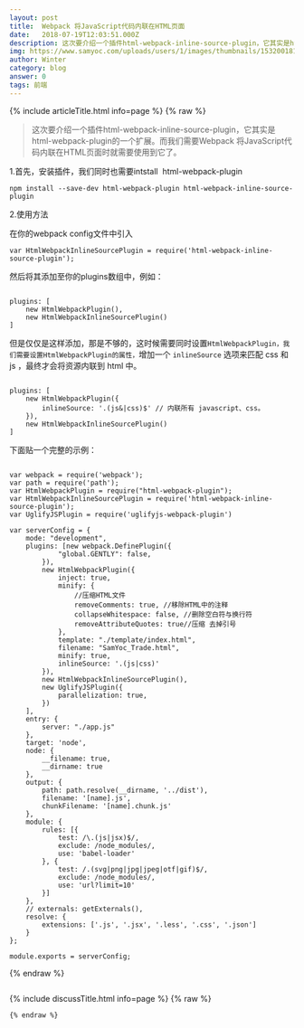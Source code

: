 ```yaml
---
layout: post
title:  Webpack 将JavaScript代码内联在HTML页面
date:   2018-07-19T12:03:51.000Z
description: 这次要介绍一个插件html-webpack-inline-source-plugin，它其实是html-webpack-plugin的一个扩展。而我们需要Web...
img: https://www.samyoc.com/uploads/users/1/images/thumbnails/1532001814011.jpg
author: Winter
category: blog
answer: 0
tags: 前端
---
```

<div class="article-root">
  <div class="article">
    {% include articleTitle.html info=page %}
    {% raw %}
    <div class="article-content"><blockquote>
<p>这次要介绍一个插件html-webpack-inline-source-plugin，它其实是html-webpack-plugin的一个扩展。而我们需要Webpack 将JavaScript代码内联在HTML页面时就需要使用到它了。</p>
</blockquote>

<p>1.首先，安装插件，我们同时也需要intstall&nbsp; html-webpack-plugin</p>

<pre>
<code>npm install --save-dev html-webpack-plugin html-webpack-inline-source-plugin</code></pre>

<p>2.使用方法</p>

<p>在你的webpack config文件中引入</p>

<pre>
<code>var HtmlWebpackInlineSourcePlugin = require(&#39;html-webpack-inline-source-plugin&#39;);</code></pre>

<p>然后将其添加至你的plugins数组中，例如：</p>

<pre>
<code>
plugins: [  
    new HtmlWebpackPlugin(),
    new HtmlWebpackInlineSourcePlugin()
]</code></pre>

<p>但是仅仅是这样添加，那是不够的，这时候需要同时设置<code>HtmlWebpackPlugin，我们需要设置HtmlWebpackPlugin的属性，</code>增加一个&nbsp;<code>inlineSource</code>&nbsp;选项来匹配 css 和 js ，最终才会将资源内联到 html 中。</p>

<pre>
<code>
plugins: [  
    new HtmlWebpackPlugin({
        inlineSource: &#39;.(js&amp;|css)$&#39; // 内联所有 javascript、css。
    }),  
    new HtmlWebpackInlineSourcePlugin()
]</code></pre>

<p>下面贴一个完整的示例：</p>

<pre>
<code>
var webpack = require(&#39;webpack&#39;);
var path = require(&#39;path&#39;);
var HtmlWebpackPlugin = require(&quot;html-webpack-plugin&quot;);
var HtmlWebpackInlineSourcePlugin = require(&#39;html-webpack-inline-source-plugin&#39;);
var UglifyJSPlugin = require(&#39;uglifyjs-webpack-plugin&#39;)

var serverConfig = {
    mode: &quot;development&quot;,
    plugins: [new webpack.DefinePlugin({
            &quot;global.GENTLY&quot;: false,
        }),
        new HtmlWebpackPlugin({
            inject: true,
            minify: {
                //压缩HTML文件
                removeComments: true, //移除HTML中的注释
                collapseWhitespace: false, //删除空白符与换行符
                removeAttributeQuotes: true//压缩 去掉引号
            },
            template: &quot;./template/index.html&quot;,
            filename: &quot;SamYoc_Trade.html&quot;,
            minify: true,
            inlineSource: &#39;.(js|css)&#39;
        }),
        new HtmlWebpackInlineSourcePlugin(),
        new UglifyJSPlugin({
            parallelization: true,
        })
    ],
    entry: {
        server: &quot;./app.js&quot;
    },
    target: &#39;node&#39;,
    node: {
        __filename: true,
        __dirname: true
    },
    output: {
        path: path.resolve(__dirname, &#39;../dist&#39;),
        filename: &#39;[name].js&#39;,
        chunkFilename: &#39;[name].chunk.js&#39;
    },
    module: {
        rules: [{
            test: /\.(js|jsx)$/,
            exclude: /node_modules/,
            use: &#39;babel-loader&#39;
        }, {
            test: /.(svg|png|jpg|jpeg|otf|gif)$/,
            exclude: /node_modules/,
            use: &#39;url?limit=10&#39;
        }]
    },
    // externals: getExternals(),
    resolve: {
        extensions: [&#39;.js&#39;, &#39;.jsx&#39;, &#39;.less&#39;, &#39;.css&#39;, &#39;.json&#39;]
    }
};

module.exports = serverConfig;
</code></pre>
</div>
    {% endraw %}
  </div>
  <p style="height: 0;width:0;overflow: hidden;"> 第74篇《Webpack 将JavaScript代码内联在HTML页面》来自Winter(https://github.com/aiyld/aiyld.github.io)的站点</p>
  <div class="discuss-wrapper">
    {% include discussTitle.html info=page %}
    {% raw %}
    
    {% endraw %}
  </div>
<div>
